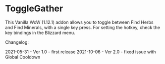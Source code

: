 # ToggleGather
This Vanilla WoW (1.12.1) addon allows you to toggle between Find Herbs and Find Minerals, with a single key press.
For setting the hotkey, check the key bindings in the Blizzard menu.

Changelog:

2021-05-31 - Ver 1.0 - first release
2021-10-06 - Ver 2.0 - fixed issue with Global Cooldown
